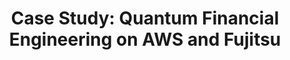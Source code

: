 ---
layout: case-study
title: "Case Study: Quantum Financial Engineering on AWS and Fujitsu"
permalink: /case-studies/quantum-engineering-at-scale-aws
description: "Design, development and delivery of a Quantum Platform on AWS and Fujitsu for optimising investment portfolios."
og_image_url: /assets/img/photos/opengraph/axops-technologies-og-image-v1.jpg
---